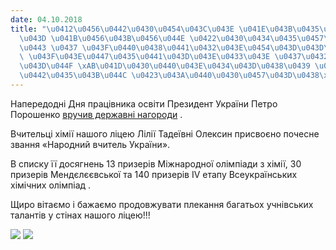 ```yaml
---
date: 04.10.2018
title: "\u0412\u0456\u0442\u0430\u0454\u043C\u043E \u041E\u043B\u0435\u043A\u0441\u0438\
  \u043D \u041B\u0456\u043B\u0456\u044E \u0422\u0430\u0434\u0435\u0457\u0432\u043D\
  \u0443 \u0437 \u043F\u0440\u0438\u0441\u0432\u043E\u0454\u043D\u043D\u044F\u043C\
  \ \u043F\u043E\u0447\u0435\u0441\u043D\u043E\u0433\u043E \u0437\u0432\u0430\u043D\
  \u043D\u044F \xAB\u041D\u0430\u0440\u043E\u0434\u043D\u0438\u0439 \u0432\u0447\u0438\
  \u0442\u0435\u043B\u044C \u0423\u043A\u0440\u0430\u0457\u043D\u0438\xBB!!!"
---
```

Напередодні Дня працівника освіти Президент України Петро Порошенко
[вручив державні нагороди](https://www.president.gov.ua/news/naperedodni-dnya-pracivnika-osviti-prezident-vruchiv-derzhav-50190)
.

Вчительці хімії нашого ліцею Лілії Тадеївні Олексин присвоєно почесне звання «Народний вчитель України».

В списку її досягнень 13 призерів Міжнародної олімпіади з хімії, 30 призерів Мендєлєєвської та 140 призерів IV етапу Всеукраїнських хімічних олімпіад .

Щиро вітаємо і бажаємо продовжувати плекання багатьох учнівських талантів у стінах нашого ліцею!!!

![](/files/вітаємо-олексин-лілі-лт2.jpeg)
![](/files/вітаємо-олексин-лілі-лт.jpeg)